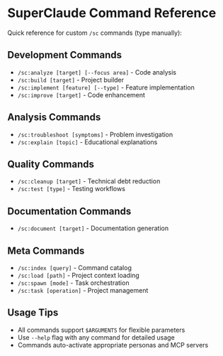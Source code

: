 # SuperClaude Command Reference

Quick reference for custom `/sc` commands (type manually):

## Development Commands

- `/sc:analyze [target] [--focus area]` - Code analysis
- `/sc:build [target]` - Project builder
- `/sc:implement [feature] [--type]` - Feature implementation
- `/sc:improve [target]` - Code enhancement

## Analysis Commands

- `/sc:troubleshoot [symptoms]` - Problem investigation
- `/sc:explain [topic]` - Educational explanations

## Quality Commands

- `/sc:cleanup [target]` - Technical debt reduction
- `/sc:test [type]` - Testing workflows

## Documentation Commands

- `/sc:document [target]` - Documentation generation

## Meta Commands

- `/sc:index [query]` - Command catalog
- `/sc:load [path]` - Project context loading
- `/sc:spawn [mode]` - Task orchestration
- `/sc:task [operation]` - Project management

## Usage Tips

- All commands support `$ARGUMENTS` for flexible parameters
- Use `--help` flag with any command for detailed usage
- Commands auto-activate appropriate personas and MCP servers

